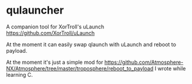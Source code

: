 # qulauncher
A companion tool for XorTroll's uLaunch https://github.com/XorTroll/uLaunch

At the moment it can easily swap qlaunch with uLaunch and reboot to payload. 

At the moment it's just a simple mod for https://github.com/Atmosphere-NX/Atmosphere/tree/master/troposphere/reboot_to_payload I wrote while learning C.
